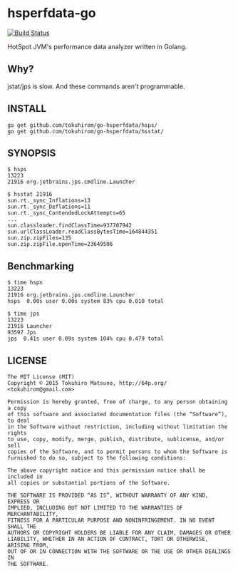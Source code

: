 # hsperfdata-go

[![Build Status](https://travis-ci.org/tokuhirom/hsperfdata-go.svg?branch=master)](https://travis-ci.org/tokuhirom/hsperfdata-go)

HotSpot JVM's performance data analyzer written in Golang.

## Why?

jstat/jps is slow. And these commands aren't programmable.

## INSTALL

    go get github.com/tokuhirom/go-hsperfdata/hsps/
    go get github.com/tokuhirom/go-hsperfdata/hsstat/

## SYNOPSIS

    $ hsps
    13223
    21916 org.jetbrains.jps.cmdline.Launcher

    $ hsstat 21916
    sun.rt._sync_Inflations=13
    sun.rt._sync_Deflations=11
    sun.rt._sync_ContendedLockAttempts=65
    ...
    sun.classloader.findClassTime=937707942
    sun.urlClassLoader.readClassBytesTime=164844351
    sun.zip.zipFiles=135
    sun.zip.zipFile.openTime=23649506

## Benchmarking

```
$ time hsps
13223
21916 org.jetbrains.jps.cmdline.Launcher
hsps  0.00s user 0.00s system 83% cpu 0.010 total

$ time jps
13223
21916 Launcher
93597 Jps
jps  0.41s user 0.09s system 104% cpu 0.479 total
```

## LICENSE

    The MIT License (MIT)
    Copyright © 2015 Tokuhiro Matsuno, http://64p.org/ <tokuhirom@gmail.com>

    Permission is hereby granted, free of charge, to any person obtaining a copy
    of this software and associated documentation files (the “Software”), to deal
    in the Software without restriction, including without limitation the rights
    to use, copy, modify, merge, publish, distribute, sublicense, and/or sell
    copies of the Software, and to permit persons to whom the Software is
    furnished to do so, subject to the following conditions:

    The above copyright notice and this permission notice shall be included in
    all copies or substantial portions of the Software.

    THE SOFTWARE IS PROVIDED “AS IS”, WITHOUT WARRANTY OF ANY KIND, EXPRESS OR
    IMPLIED, INCLUDING BUT NOT LIMITED TO THE WARRANTIES OF MERCHANTABILITY,
    FITNESS FOR A PARTICULAR PURPOSE AND NONINFRINGEMENT. IN NO EVENT SHALL THE
    AUTHORS OR COPYRIGHT HOLDERS BE LIABLE FOR ANY CLAIM, DAMAGES OR OTHER
    LIABILITY, WHETHER IN AN ACTION OF CONTRACT, TORT OR OTHERWISE, ARISING FROM,
    OUT OF OR IN CONNECTION WITH THE SOFTWARE OR THE USE OR OTHER DEALINGS IN
    THE SOFTWARE.
